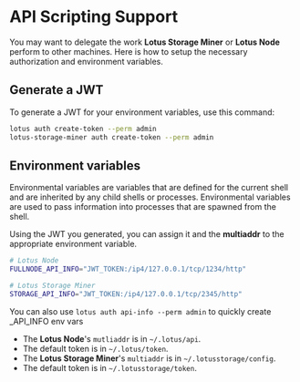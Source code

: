# API Scripting Support

You may want to delegate the work **Lotus Storage Miner** or **Lotus Node** perform to other machines. Here is how to setup the necessary authorization and environment variables.

## Generate a JWT

To generate a JWT for your environment variables, use this command:

```sh
lotus auth create-token --perm admin
lotus-storage-miner auth create-token --perm admin
```

## Environment variables

Environmental variables are variables that are defined for the current shell and are inherited by any child shells or processes. Environmental variables are used to pass information into processes that are spawned from the shell.

Using the JWT you generated, you can assign it and the **multiaddr** to the appropriate environment variable.

```sh
# Lotus Node
FULLNODE_API_INFO="JWT_TOKEN:/ip4/127.0.0.1/tcp/1234/http"

# Lotus Storage Miner
STORAGE_API_INFO="JWT_TOKEN:/ip4/127.0.0.1/tcp/2345/http"
```

You can also use `lotus auth api-info --perm admin` to quickly create _API_INFO env vars

- The **Lotus Node**'s `mutliaddr` is in `~/.lotus/api`.
- The default token is in `~/.lotus/token`.
- The **Lotus Storage Miner**'s `multiaddr` is in `~/.lotusstorage/config`.
- The default token is in `~/.lotusstorage/token`.
